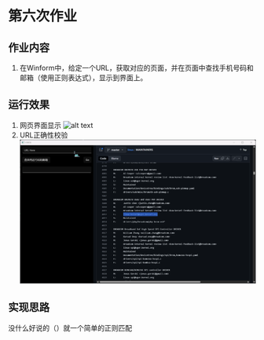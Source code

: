 # 第六次作业

## 作业内容

1. 在Winform中，给定一个URL，获取对应的页面，并在页面中查找手机号码和邮箱（使用正则表达式），显示到界面上。

## 运行效果

1. 网页界面显示
   ![alt text](devenv_7VuYNylw4y.gif)
2. URL正确性校验
   ![alt text](HW06_An2c5ChShU.gif)

## 实现思路

没什么好说的（）就一个简单的正则匹配